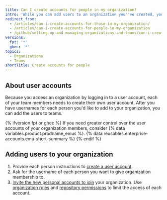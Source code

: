 ```yaml
---
title: Can I create accounts for people in my organization?
intro: 'While you can add users to an organization you''ve created, you can''t create personal user accounts on behalf of another person.'
redirect_from:
  - /articles/can-i-create-accounts-for-those-in-my-organization/
  - /articles/can-i-create-accounts-for-people-in-my-organization
  - /github/setting-up-and-managing-organizations-and-teams/can-i-create-accounts-for-people-in-my-organization
versions:
  fpt: '*'
  ghec: '*'
topics:
  - Organizations
  - Teams
shortTitle: Create accounts for people
---
```


## About user accounts

Because you access an organization by logging in to a user account, each of your team members needs to create their own user account. After you have usernames for each person you'd like to add to your organization, you can add the users to teams.

{% ifversion fpt or ghec %}
If you need greater control over the user accounts of your organization members, consider {% data variables.product.prodname_emus %}. {% data reusables.enterprise-accounts.emu-short-summary %}
{% endif %}

## Adding users to your organization

1. Provide each person instructions to [create a user account](/articles/signing-up-for-a-new-github-account).
2. Ask for the username of each person you want to give organization membership to.
3. [Invite the new personal accounts to join](/articles/inviting-users-to-join-your-organization) your organization. Use [organization roles](/articles/permission-levels-for-an-organization) and [repository permissions](/articles/repository-permission-levels-for-an-organization) to limit the access of each account.
